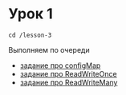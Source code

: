 # Урок 1

```
cd /lesson-3
```


Выполняем по очереди


- [задание про configMap](1/)
- [задание про ReadWriteOnce](2/)
- [задание про ReadWriteMany](3/)

